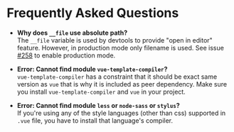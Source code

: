 # Frequently Asked Questions

- **Why does `__file` use absolute path?**  
  The `__file` variable is used by devtools to provide "open in editor" feature. However, in production mode only filename is used. See issue [#258](https://github.com/vuejs/rollup-plugin-vue/issues/258) to enable production mode.

- **Error: Cannot find module `vue-template-compiler`?**  
  `vue-template-compiler` has a constraint that it should be exact same version as `vue` that is why it is included as peer dependency. Make sure you install `vue-template-compiler` and `vue` in your project.

- **Error: Cannot find module `less` or `node-sass` or `stylus`?**  
  If you're using any of the style languages (other than css) supported in `.vue` file, you have to install that language's compiler.